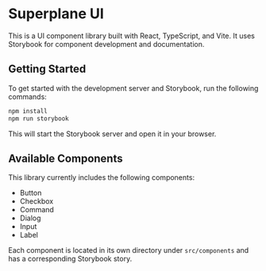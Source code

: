# Superplane UI

This is a UI component library built with React, TypeScript, and Vite. It uses Storybook for component development and documentation.

## Getting Started

To get started with the development server and Storybook, run the following commands:

```bash
npm install
npm run storybook
```

This will start the Storybook server and open it in your browser.

## Available Components

This library currently includes the following components:

- Button
- Checkbox
- Command
- Dialog
- Input
- Label

Each component is located in its own directory under `src/components` and has a corresponding Storybook story.
